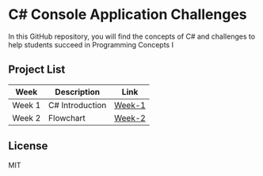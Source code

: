 # C# Console Application Challenges

In this GitHub repository, you will find the concepts of C# and challenges to help students succeed in Programming Concepts I

## Project List

| Week | Description | Link 
| ------ | ------ | ------ |
| Week 1 | C# Introduction | [Week-1](https://github.com/BuenoIT/csharp-console-challenges/tree/main/Week_1)|
| Week 2 | Flowchart | [Week-2]()|


## License

MIT
